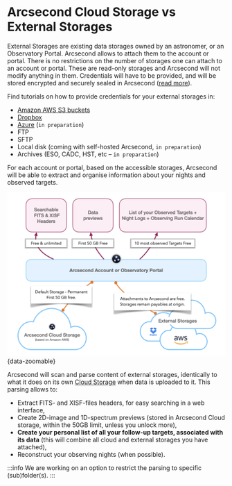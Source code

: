 # Arcsecond Cloud Storage vs External Storages

External Storages are existing data storages owned by an astronomer, or an Observatory Portal. Arcsecond allows to
attach them to the account or portal. There is no restrictions on the number of storages one can attach to an account or
portal. These are read-only storages and Arcsecond will not modify anything in them. Credentials will have to be
provided, and will be stored encrypted and securely sealed in Arcsecond ([read more](./credentials-security.md)).

Find tutorials on how to provide credentials for your external storages in:

* [Amazon AWS S3 buckets](./external-storage-aws.md)
* [Dropbox](./external-storage-dropbox.md)
* [Azure](./external-storage-dropbox.md) (`in preparation`)
* FTP
* SFTP
* Local disk (coming with self-hosted Arcsecond, `in preparation`)
* Archives (ESO, CADC, HST, etc – `in preparation`)

For each account or portal, based on the accessible storages, Arcsecond will be able to extract and organise information
about your nights and observed targets.

![Overview of Observations & Data](/images/observations-data-overview.png){data-zoomable}

Arcsecond will scan and parse content of external storages, identically to what it does on its
own [Cloud Storage](/observations/cloud-storage) when data is uploaded to it. This parsing allows to:

* Extract FITS- and XISF-files headers, for easy searching in a web interface,
* Create 2D-image and 1D-spectrum previews (stored in Arcsecond Cloud storage, within the 50GB limit, unless you unlock
  more),
* **Create your personal list of all your follow-up targets, associated with its data** (this will combine all cloud and
  external storages you have attached),
* Reconstruct your observing nights (when possible).

:::info
We are working on an option to restrict the parsing to specific (sub)folder(s).
:::

